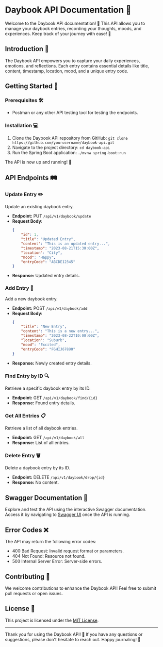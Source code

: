 # Daybook API Documentation 📔

Welcome to the Daybook API documentation! 🚀 This API allows you to manage your daybook entries, recording your thoughts, moods, and experiences. Keep track of your journey with ease! 🌟

## Introduction 📝

The Daybook API empowers you to capture your daily experiences, emotions, and reflections. Each entry contains essential details like title, content, timestamp, location, mood, and a unique entry code.

## Getting Started 🚀

### Prerequisites 🛠️

- Postman or any other API testing tool for testing the endpoints.

### Installation 💻

1. Clone the Daybook API repository from GitHub: `git clone https://github.com/yourusername/daybook-api.git`
2. Navigate to the project directory: `cd daybook-api`
3. Run the Spring Boot application: `./mvnw spring-boot:run`

The API is now up and running! 🎉

## API Endpoints 🛤️

### Update Entry ✏️

Update an existing daybook entry.

- **Endpoint:** PUT `/api/v1/daybook/update`
- **Request Body:**
    ```json
    {
        "id": 1,
        "title": "Updated Entry",
        "content": "This is an updated entry...",
        "timestamp": "2023-08-21T15:30:00Z",
        "location": "City",
        "mood": "Happy",
        "entryCode": "ABCDE12345"
    }
    ```
- **Response:** Updated entry details.

### Add Entry 📝

Add a new daybook entry.

- **Endpoint:** POST `/api/v1/daybook/add`
- **Request Body:**
    ```json
    {
        "title": "New Entry",
        "content": "This is a new entry...",
        "timestamp": "2023-08-22T10:00:00Z",
        "location": "Suburb",
        "mood": "Excited",
        "entryCode": "FGHIJ67890"
    }
    ```
- **Response:** Newly created entry details.

### Find Entry by ID 🔍

Retrieve a specific daybook entry by its ID.

- **Endpoint:** GET `/api/v1/daybook/find/{id}`
- **Response:** Found entry details.

### Get All Entries 📋

Retrieve a list of all daybook entries.

- **Endpoint:** GET `/api/v1/daybook/all`
- **Response:** List of all entries.

### Delete Entry 🗑️

Delete a daybook entry by its ID.

- **Endpoint:** DELETE `/api/v1/daybook/drop/{id}`
- **Response:** No content.

## Swagger Documentation 📖

Explore and test the API using the interactive Swagger documentation. Access it by navigating to [Swagger UI](http://localhost:8080/swagger-ui.html) once the API is running.

## Error Codes ❌

The API may return the following error codes:

- 400 Bad Request: Invalid request format or parameters.
- 404 Not Found: Resource not found.
- 500 Internal Server Error: Server-side errors.

## Contributing 👥

We welcome contributions to enhance the Daybook API! Feel free to submit pull requests or open issues.

## License 📜

This project is licensed under the [MIT License](LICENSE).

---

Thank you for using the Daybook API! 📔 If you have any questions or suggestions, please don't hesitate to reach out. Happy journaling! 🌈
